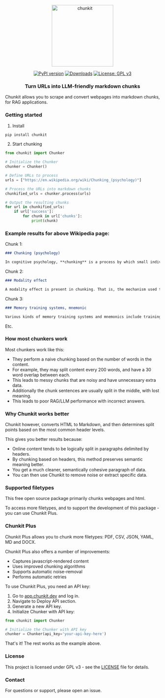 <p align="center">
  <img src="https://raw.githubusercontent.com/hypergrok/chunkit/main/chn.png" alt="chunkit" width="200"/>
</p>

<div align="center">
  <a href="https://badge.fury.io/py/chunkit"><img src="https://badge.fury.io/py/chunkit.svg" alt="PyPI version" /></a>
  <a href="https://pepy.tech/project/chunkit"><img src="https://pepy.tech/badge/chunkit" alt="Downloads" /></a>
  <a href="https://www.gnu.org/licenses/gpl-3.0.html"><img src="https://img.shields.io/badge/License-GPL%20v3-blue.svg" alt="License: GPL v3" /></a>
</div>

<h3 align="center">Turn URLs into LLM-friendly markdown chunks</h3>

Chunkit allows you to scrape and convert webpages into markdown chunks, for RAG applications.

### Getting started

1) Install

```bash
pip install chunkit
```

2) Start chunking

```python
from chunkit import Chunker

# Initialize the Chunker
chunker = Chunker()

# Define URLs to process
urls = ["https://en.wikipedia.org/wiki/Chunking_(psychology)"]

# Process the URLs into markdown chunks
chunkified_urls = chunker.process(urls)

# Output the resulting chunks
for url in chunkified_urls:
    if url['success']:
        for chunk in url['chunks']:
            print(chunk)
```
### Example results for above Wikipedia page:
Chunk 1:
```markdown
### Chunking (psychology)

In cognitive psychology, **chunking** is a process by which small individual pieces of a set of information are bound together to create a meaningful whole later on in memory. The chunks, by which the information is grouped, are meant to improve short-term retention of the material, thus bypassing the limited capacity of working memory...
```
Chunk 2:
```markdown
### Modality effect

A modality effect is present in chunking. That is, the mechanism used to convey the list of items to the individual affects how much "chunking" occurs. Experimentally, it has been found that auditory presentation results in a larger amount of grouping in the responses of individuals than visual presentation does...
```
Chunk 3:
```markdown
### Memory training systems, mnemonic

Various kinds of memory training systems and mnemonics include training and drills in specially-designed recoding or chunking schemes. Such systems existed before Miller's paper, but there was no convenient term to describe the general strategy and no substantive and reliable research...
```
Etc.

### How most chunkers work

Most chunkers work like this:

* They perform a naive chunking based on the number of words in the content.
* For example, they may split content every 200 words, and have a 30 word overlap between each.
* This leads to messy chunks that are noisy and have unnecessary extra data.
* Additionally the chunk sentences are usually split in the middle, with lost meaning.
* This leads to poor RAG/LLM performance with incorrect answers.

### Why Chunkit works better

Chunkit however, converts HTML to Markdown, and then determines split points based on the most common header levels.

This gives you better results because:

* Online content tends to be logically split in paragraphs delimited by headers.
* By chunking based on headers, this method preserves semantic meaning better.
* You get a much cleaner, semantically cohesive paragraph of data.
* You can then use Chunkit to remove noise or extract specific data.

### Supported filetypes

This free open source package primarily chunks webpages and html.

To access more filetypes, and to support the development of this package - you can use Chunkit Plus.

### Chunkit Plus

Chunkit Plus allows you to chunk more filetypes: PDF, CSV, JSON, YAML, MD and DOCX.

Chunkit Plus also offers a number of improvements:

* Captures javascript-rendered content
* Uses improved chunking algorithms
* Supports automatic noise-removal
* Performs automatic retries

To use Chunkit Plus, you need an API key:

1. Go to [app.chunkit.dev](https://app.chunkit.dev) and log in.
2. Navigate to Deploy API section.
3. Generate a new API key.
4. Initialize Chunker with API key:

```python
from chunkit import Chunker

# Initialize the Chunker with API key
chunker = Chunker(api_key='your-api-key-here')
```
That's it! The rest works as the example above.
### License

This project is licensed under GPL v3 - see the [LICENSE](LICENSE) file for details.

### Contact

For questions or support, please open an issue. 
